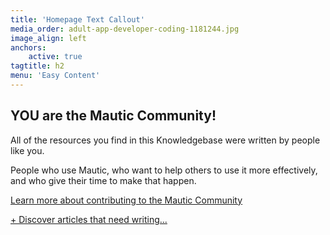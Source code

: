 ```yaml
---
title: 'Homepage Text Callout'
media_order: adult-app-developer-coding-1181244.jpg
image_align: left
anchors:
    active: true
tagtitle: h2
menu: 'Easy Content'
---
```


## **YOU** are the Mautic Community!

All of the resources you find in this Knowledgebase were written by people like you. 

People who use Mautic, who want to help others to use it more effectively, and who give their time to make that happen.

[Learn more about contributing to the Mautic Community][contribute-to-mautic]

[+ Discover articles that need writing...][education-team-jira]

[contribute-to-mautic]: <https://contribute.mautic.org/contributing-to-mautic>
[education-team-jira]: <https://mautic.atlassian.net/secure/RapidBoard.jspa?rapidView=17&projectKey=TEDU?classes=btn,btn-primary,btn-lg>

